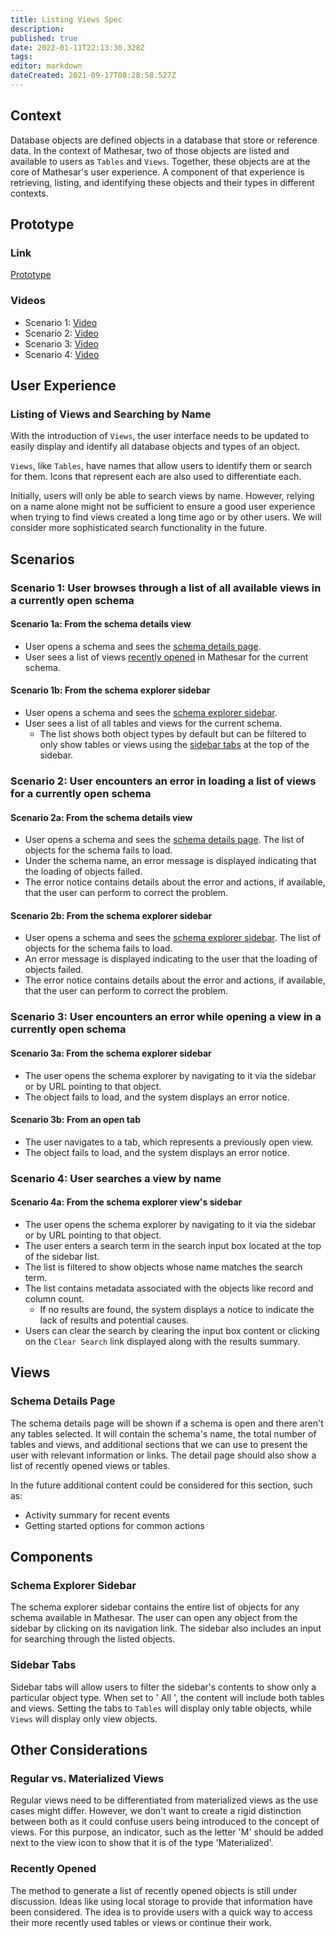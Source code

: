 ```yaml
---
title: Listing Views Spec
description: 
published: true
date: 2022-01-11T22:13:30.328Z
tags: 
editor: markdown
dateCreated: 2021-09-17T08:28:58.527Z
---
```


## Context

Database objects are defined objects in a database that store or reference data. In the context of Mathesar, two of those objects are listed and available to users as `Tables` and `Views`. Together, these objects are at the core of Mathesar's user experience. A component of that experience is retrieving, listing, and identifying these objects and their types in different contexts.

## Prototype

### Link

[Prototype](https://mathesar-prototype.netlify.app/)

### Videos

- Scenario 1: [Video](https://www.loom.com/share/8d064b4c16244927b5135f2a5e4ebf36)
- Scenario 2: [Video](https://www.loom.com/share/c3b2f63a7f1e4f08bb805d46e713913a)
- Scenario 3: [Video](https://www.loom.com/share/e1437b383f0b4752b8478efb235a2973)
- Scenario 4: [Video](https://www.loom.com/share/dea6f03e20f64860a708d1b882a6f20a)

## User Experience

### Listing of Views and Searching by Name

With the introduction of `Views`, the user interface needs to be updated to easily display and identify all database objects and types of an object.

`Views`, like `Tables`, have names that allow users to identify them or search for them. Icons that represent each are also used to differentiate each.

Initially, users will only be able to search views by name. However, relying on a name alone might not be sufficient to ensure a good user experience when trying to find views created a long time ago or by other users. We will consider more sophisticated search functionality in the future.

## Scenarios

### Scenario 1: User browses through a list of all available views in a currently open schema

#### Scenario 1a: From the schema details view

- User opens a schema and sees the [schema details page](#schema-details-page).
- User sees a list of views [recently opened](#recently-opened) in Mathesar for the current schema.

#### Scenario 1b: From the schema explorer sidebar

- User opens a schema and sees the [schema explorer sidebar](#schema-explorer-sidebar).
- User sees a list of all tables and views for the current schema.
  - The list shows both object types by default but can be filtered to only show tables or views using the [sidebar tabs](#sidebar-tabs) at the top of the sidebar.

### Scenario 2: User encounters an error in loading a list of views for a currently open schema

#### Scenario 2a: From the schema details view

- User opens a schema and sees the [schema details page](#schema-details-page).
The list of objects for the schema fails to load.
- Under the schema name, an error message is displayed indicating that the loading of objects failed.
- The error notice contains details about the error and actions, if available, that the user can perform to correct the problem.

#### Scenario 2b: From the schema explorer sidebar

- User opens a schema and sees the [schema explorer sidebar](#schema-explorer-sidebar).
The list of objects for the schema fails to load.
- An error message is displayed indicating to the user that the loading of objects failed.
- The error notice contains details about the error and actions, if available, that the user can perform to correct the problem.

### Scenario 3: User encounters an error while opening a view in a currently open schema

#### Scenario 3a: From the schema explorer sidebar

- The user opens the schema explorer by navigating to it via the sidebar or by URL pointing to that object.
- The object fails to load, and the system displays an error notice.

#### Scenario 3b: From an open tab

- The user navigates to a tab, which represents a previously open view.
- The object fails to load, and the system displays an error notice.

### Scenario 4: User searches a view by name

#### Scenario 4a: From the schema explorer view's sidebar

- The user opens the schema explorer by navigating to it via the sidebar or by URL pointing to that object.
- The user enters a search term in the search input box located at the top of the sidebar list.
- The list is filtered to show objects whose name matches the search term.
- The list contains metadata associated with the objects like record and column count.
  - If no results are found, the system displays a notice to indicate the lack of results and potential causes.
- Users can clear the search by clearing the input box content or clicking on the `Clear Search` link displayed along with the results summary.

## Views

### Schema Details Page

The schema details page will be shown if a schema is open and there aren't any tables selected. It will contain the schema's name, the total number of tables and views, and additional sections that we can use to present the user with relevant information or links.
The detail page should also show a list of recently opened views or tables.

In the future additional content could be considered for this section, such as:

- Activity summary for recent events
- Getting started options for common actions

## Components

### Schema Explorer Sidebar

The schema explorer sidebar contains the entire list of objects for any schema available in Mathesar. The user can open any object from the sidebar by clicking on its navigation link. The sidebar also includes an input for searching through the listed objects.

### Sidebar Tabs

Sidebar tabs will allow users to filter the sidebar's contents to show only a particular object type. When set to ' All ', the content will include both tables and views. Setting the tabs to `Tables` will display only table objects, while `Views` will display only view objects.

## Other Considerations

### Regular vs. Materialized Views

Regular views need to be differentiated from materialized views as the use cases might differ. However, we don't want to create a rigid distinction between both as it could confuse users being introduced to the concept of views. For this purpose, an indicator, such as the letter 'M' should be added next to the view icon to show that it is of the type 'Materialized'.

### Recently Opened

The method to generate a list of recently opened objects is still under discussion. Ideas like using local storage to provide that information have been considered. The idea is to provide users with a quick way to access their more recently used tables or views or continue their work.
